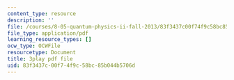 ```yaml
---
content_type: resource
description: ''
file: /courses/8-05-quantum-physics-ii-fall-2013/83f3437c00f74f9c58bc85b044b5706d_BWM0RXg-uvI.pdf
file_type: application/pdf
learning_resource_types: []
ocw_type: OCWFile
resourcetype: Document
title: 3play pdf file
uid: 83f3437c-00f7-4f9c-58bc-85b044b5706d
---
```

